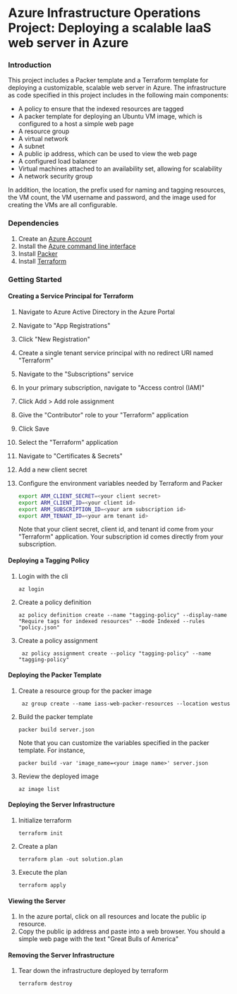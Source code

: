 # Azure Infrastructure Operations Project: Deploying a scalable IaaS web server in Azure

### Introduction
This project includes a Packer template and a Terraform template for deploying a customizable, scalable web server in Azure. The infrastructure as code specified in this project includes in the following main components:

- A policy to ensure that the indexed resources are tagged
- A packer template for deploying an Ubuntu VM image, which is configured to a host a simple web page
- A resource group
- A virtual network
- A subnet
- A public ip address, which can be used to view the web page
- A configured load balancer
- Virtual machines attached to an availability set, allowing for scalability
- A network security group

In addition, the location, the prefix used for naming and tagging resources, the VM count, the VM username and password, and the image used for creating the VMs are all configurable.

### Dependencies
1. Create an [Azure Account](https://portal.azure.com) 
2. Install the [Azure command line interface](https://docs.microsoft.com/en-us/cli/azure/install-azure-cli?view=azure-cli-latest)
3. Install [Packer](https://www.packer.io/downloads)
4. Install [Terraform](https://www.terraform.io/downloads.html)

### Getting Started

#### Creating a Service Principal for Terraform

1. Navigate to Azure Active Directory in the Azure Portal

2. Navigate to "App Registrations"

3. Click "New Registration"

4. Create a single tenant service principal with no redirect URI named "Terraform"

5. Navigate to the "Subscriptions" service

6. In your primary subscription, navigate to "Access control (IAM)"

7. Click Add > Add role assignment

8. Give the "Contributor" role to your "Terraform" application

9. Click Save

10. Select the "Terraform" application

11. Navigate to "Certificates & Secrets"

12. Add a new client secret

13. Configure the environment variables needed by Terraform and Packer 

    ```sh
    export ARM_CLIENT_SECRET=<your client secret>
    export ARM_CLIENT_ID=<your client id>
    export ARM_SUBSCRIPTION_ID=<your arm subscription id>
    export ARM_TENANT_ID=<your arm tenant id>
    ```

    Note that your client secret, client id, and tenant id come from your "Terraform" application. Your subscription id comes directly from your subscription.

#### Deploying a Tagging Policy

1. Login with the cli 

   ```az login```

2. Create a policy definition

   ``` az policy definition create --name "tagging-policy" --display-name "Require tags for indexed resources" --mode Indexed --rules "policy.json" ```

3. Create a policy assignment

   ``` az policy assignment create --policy "tagging-policy" --name "tagging-policy"```

#### Deploying the Packer Template

1. Create a resource group for the packer image

   ``` az group create --name iass-web-packer-resources --location westus```

2. Build the packer template

   ```packer build server.json```

   Note that you can customize the variables specified in the packer template. For instance,

   ```packer build -var 'image_name=<your image name>' server.json```

3. Review the deployed image

   ```az image list```

#### Deploying the Server Infrastructure

1. Initialize terraform

   ```terraform init```

2. Create a plan

   ```terraform plan -out solution.plan```

3. Execute the plan

   ```terraform apply```

#### Viewing the Server

1. In the azure portal, click on all resources and locate the public ip resource. 
2. Copy the public ip address and paste into a web browser. You should a simple web page with the text "Great Bulls of America"

#### Removing the Server Infrastructure

1. Tear down the infrastructure deployed by terraform

   ```terraform destroy```

